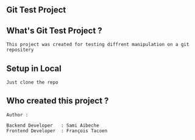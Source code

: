 ## Git Test Project

## What's Git Test Project ?

```
This project was created for testing diffrent manipulation on a git repositery

```


## Setup in Local

```
Just clone the repo

```

## Who created this project ? 

```
Author : 

Backend Developer   : Sami Aibeche
Frontend Developer  : François Tacoen

```